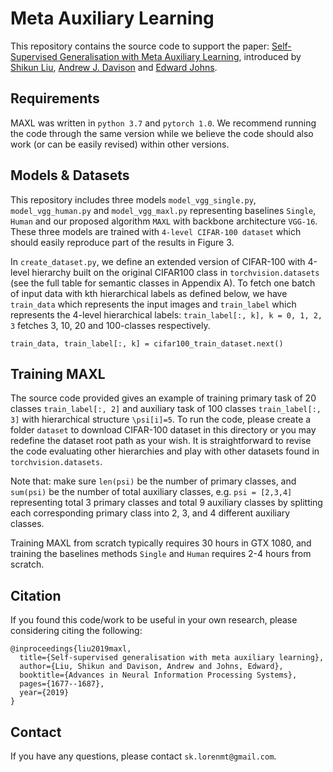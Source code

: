 # Meta Auxiliary Learning
This repository contains the source code to support the paper: [Self-Supervised Generalisation with Meta Auxiliary Learning](https://arxiv.org/abs/1901.08933), introduced by [Shikun Liu](http://shikun.io/), [Andrew J. Davison](http://www.doc.ic.ac.uk/~ajd/) and [Edward Johns](https://www.robot-learning.uk/).

## Requirements
MAXL was written in `python 3.7` and `pytorch 1.0`. We recommend running the code through the same version while we believe the code should also work (or can be easily revised) within other versions.


## Models & Datasets
This repository includes three models `model_vgg_single.py`, `model_vgg_human.py` and `model_vgg_maxl.py` representing baselines `Single`, `Human` and our proposed algorithm `MAXL` with backbone architecture `VGG-16`. These three models are trained with `4-level CIFAR-100 dataset` which should easily reproduce part of the results in Figure 3.

In `create_dataset.py`, we define an extended version of CIFAR-100 with 4-level hierarchy built on the original CIFAR100 class in `torchvision.datasets` (see the full table for semantic classes in Appendix A). To fetch one batch of input data with kth hierarchical labels as defined below, we have `train_data` which represents the input images and `train_label` which represents the 4-level hierarchical labels: `train_label[:, k], k = 0, 1, 2, 3` fetches 3, 10, 20 and 100-classes respectively.

```
train_data, train_label[:, k] = cifar100_train_dataset.next()
```

## Training MAXL
The source code provided gives an example of training primary task of 20 classes `train_label[:, 2]` and auxiliary task of 100 classes `train_label[:, 3]` with hierarchical structure `\psi[i]=5`. To run the code, please create a folder `dataset` to download CIFAR-100 dataset in this directory or you may redefine the dataset root path as your wish. It is straightforward to revise the code evaluating other hierarchies and play with other datasets found in `torchvision.datasets`.

Note that: make sure `len(psi)` be the number of primary classes, and `sum(psi)` be the number of total auxiliary classes, e.g. `psi = [2,3,4]` representing total 3 primary classes and total 9 auxiliary classes by splitting each corresponding primary class into 2, 3, and 4 different auxiliary classes.

Training MAXL from scratch typically requires 30 hours in GTX 1080, and training the baselines methods `Single` and `Human` requires 2-4 hours from scratch.

## Citation
If you found this code/work to be useful in your own research, please considering citing the following:

```
@inproceedings{liu2019maxl,
  title={Self-supervised generalisation with meta auxiliary learning},
  author={Liu, Shikun and Davison, Andrew and Johns, Edward},
  booktitle={Advances in Neural Information Processing Systems},
  pages={1677--1687},
  year={2019}
}
```

## Contact
If you have any questions, please contact `sk.lorenmt@gmail.com`.
